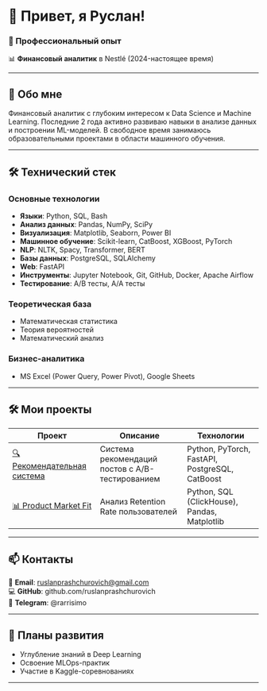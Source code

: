 # 👋 Привет, я Руслан!

### 💼 Профессиональный опыт

📊 **Финансовый аналитик** в Nestlé (2024-настоящее время)

---

## 🚀 Обо мне

Финансовый аналитик с глубоким интересом к Data Science и Machine Learning. Последние 2 года активно развиваю навыки в анализе данных и построении ML-моделей. В свободное время занимаюсь образовательными проектами в области машинного обучения.

---

## 🛠️ Технический стек

### Основные технологии

- **Языки**: Python, SQL, Bash
- **Анализ данных**: Pandas, NumPy, SciPy
- **Визуализация**: Matplotlib, Seaborn, Power BI
- **Машинное обучение**: Scikit-learn, CatBoost, XGBoost, PyTorch
- **NLP**: NLTK, Spacy, Transformer, BERT
- **Базы данных**: PostgreSQL, SQLAlchemy
- **Web**: FastAPI
- **Инструменты**: Jupyter Notebook, Git, GitHub, Docker, Apache Airflow
- **Тестирование**: A/B тесты, A/A тесты

### Теоретическая база

- Математическая статистика
- Теория вероятностей
- Математический анализ

### Бизнес-аналитика

- MS Excel (Power Query, Power Pivot), Google Sheets

---

## 🛠️ Мои проекты

| Проект                                           | Описание                                        | Технологии                                     |
| ------------------------------------------------ | ----------------------------------------------- | ---------------------------------------------- |
| [🔍 Рекомендательная система](projects/Project1) | Система рекомендаций постов с A/B-тестированием | Python, PyTorch, FastAPI, PostgreSQL, CatBoost |
| [📊 Product Market Fit](projects/Project2)       | Анализ Retention Rate пользователей             | Python, SQL (ClickHouse), Pandas, Matplotlib   |

---

## 📫 Контакты

📧 **Email**: ruslanprashchurovich@gmail.com  
💻 **GitHub**: github.com/ruslanprashchurovich  
📱 **Telegram**: @rarrisimo

---

## 🎯 Планы развития

- Углубление знаний в Deep Learning
- Освоение MLOps-практик
- Участие в Kaggle-соревнованиях

---
